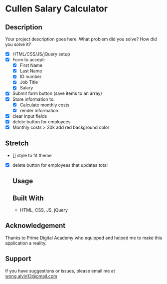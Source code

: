 # Cullen Salary Calculator

## Description

Your project description goes here. What problem did you solve? How did you solve it?

- [x] HTML/CSS/JS/jQuery setup
- [x] Form to accept:
  - [x] First Name
  - [x] Last Name
  - [x] ID number
  - [x] Job Title
  - [x] Salary
- [x] Submit form button (save items to an array)
- [x] Store information to:
  - [x] Calculate monthly costs
  - [x] render information
- [x] clear input fields
- [x] delete button for employees
- [x] Monthly costs > 20k add red background color

## Stretch

- [] style to fit theme
- [x] delete button for employees that updates total

  ## Usage

  ## Built With

  - HTML, CSS, JS, jQuery

## Acknowledgement

Thanks to Prime Digital Academy who equipped and helped me to make this application a reality.

## Support

If you have suggestions or issues, please email me at wong.alvin13@gmail.com
